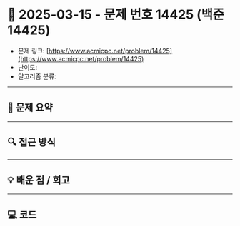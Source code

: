 # 📅 2025-03-15 - 문제 번호 14425 (백준 14425)

<!-- 문제 링크 -->
- 문제 링크: [https://www.acmicpc.net/problem/14425](https://www.acmicpc.net/problem/14425)
- 난이도: 
- 알고리즘 분류: 

---

## 📌 문제 요약 

---

## 🔍 접근 방식 

---

## 💡 배운 점 / 회고 

---

## 💻 코드
